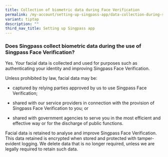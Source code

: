 ```yaml
---
title: Collection of biometric data during Face Verification
permalink: /my-account/setting-up-singpass-app/data-collection-during-setup/
variant: tiptap
description: ""
third_nav_title: Setting up Singpass app
---
```

<h3>Does Singpass collect biometric data during the use of Singpass Face Verification?</h3>
<p>Yes. Your facial data is collected and used for purposes such as authenticating
your identity and improving Singpass Face Verification.</p>
<p>Unless prohibited by law, facial data may be:</p>
<ul data-tight="true" class="tight">
<li>
<p>captured by relying parties approved by us to use Singpass Face Verification;</p>
</li>
<li>
<p>shared with our service providers in connection with the provision of
Singpass Face Verification to you; or</p>
</li>
<li>
<p>shared with government agencies to serve you in the most efficient and
effective way or for the discharge of public functions.</p>
</li>
</ul>
<p>Facial data is retained to analyse and improve Singpass Face Verification.
This data retained is encrypted when stored and protected with tamper-evident
logging. We delete data that is no longer required, unless we are legally
required to retain such data.</p>